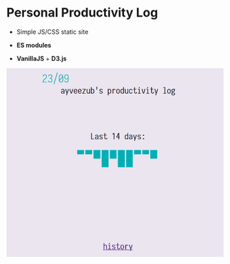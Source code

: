 # Personal Productivity Log

- Simple JS/CSS static site

- **ES modules**

- **VanillaJS** + **D3.js**

![personal-productivity-log gif](./src/assets/images/personal-productivity-log.gif)
